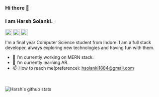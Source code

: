 ### Hi there 👋
### I am Harsh Solanki.

<a href="https://www.linkedin.com/in/harsh-solanki-59223a16a/">
  <img align="left" alt="LinkedIn" width="22px" src="https://cdn.jsdelivr.net/npm/simple-icons@3.3.0/icons/linkedin.svg" />
</a>
<a href="mailto:hsolanki1884@gmail.com/">
  <img align="left" alt="Gmail" width="22px" src="https://cdn.jsdelivr.net/npm/simple-icons@3.3.0/icons/gmail.svg" />
</a>
<a href="https://twitter.com/_HarshSolanki/">
  <img align="left" alt="Twitter" width="22px" src="https://cdn.jsdelivr.net/npm/simple-icons@3.3.0/icons/twitter.svg" />
</a>

<br>
<br>
I'm a final year Computer Science student from Indore. I am a full stack developer, always exploring new technologies and having fun with them.

- 🔭 I’m currently working on MERN stack.
- 🌱 I’m currently learning AR.
- 📫 How to reach me(preference): hsolanki1884@gmail.com
</br>

![Harsh's github stats](https://github-readme-stats.vercel.app/api?username=HarshSolanki18&show_icons=true&count_private=true&hide=issues) 

